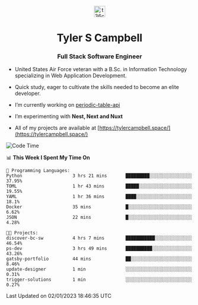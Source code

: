 <p align="center">
<a href="https://www.linkedin.com/in/t36campbell" target="blank"><img align="center" src="https://ik.imagekit.io/t36campbell/Portfolio/linkedin.png.original_m8bbGgPh6.png" alt="t36campbell" height="30" width="30" /></a>
</p>
<h1 align="center">Tyler S Campbell</h1>
<h3 align="center">Full Stack Software Engineer</h3>

* United States Air Force veteran with a B.Sc. in Information Technology specializing in Web Application Development. 

* Quick study, eager to cultivate the skills needed to become an elite developer.

* I’m currently working on [periodic-table-api](https://github.com/t36campbell/periodic-table-api)

* I’m experimenting with **Nest, Next and Nuxt**

* All of my projects are available at [https://tylercampbell.space/](https://tylercampbell.space/)

<!--START_SECTION:waka-->
![Code Time](http://img.shields.io/badge/Code%20Time-2%2C066%20hrs%2043%20mins-blue)

📊 **This Week I Spent My Time On** 

```text
💬 Programming Languages: 
Python                   3 hrs 21 mins       █████████░░░░░░░░░░░░░░░░   37.95% 
TOML                     1 hr 43 mins        █████░░░░░░░░░░░░░░░░░░░░   19.55% 
YAML                     1 hr 36 mins        ████░░░░░░░░░░░░░░░░░░░░░   18.1% 
Docker                   35 mins             █░░░░░░░░░░░░░░░░░░░░░░░░   6.62% 
JSON                     22 mins             █░░░░░░░░░░░░░░░░░░░░░░░░   4.28%

🐱‍💻 Projects: 
discover-bc-sw           4 hrs 7 mins        ███████████░░░░░░░░░░░░░░   46.54% 
ps-dev                   3 hrs 49 mins       ██████████░░░░░░░░░░░░░░░   43.26% 
gatsby-portfolio         44 mins             ██░░░░░░░░░░░░░░░░░░░░░░░   8.46% 
update-designer          1 min               ░░░░░░░░░░░░░░░░░░░░░░░░░   0.31% 
trigger-solutions        1 min               ░░░░░░░░░░░░░░░░░░░░░░░░░   0.27%

```


 Last Updated on 02/01/2023 18:46:35 UTC
<!--END_SECTION:waka-->
